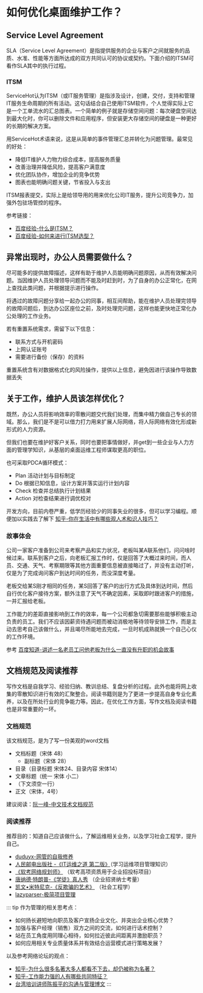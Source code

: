 # 如何优化桌面维护工作？

## Service Level Agreement

SLA（Service Level Agreement）是指提供服务的企业与客户之间就服务的品质、水准、性能等方面所达成的双方共同认可的协议或契约。下面介绍的ITSM可看作SLA其中的执行过程。

### ITSM

ServiceHot认为ITSM（或IT服务管理）是指涉及设计，创建，交付，支持和管理IT服务生命周期的所有活动。这句话结合自己使用ITSM软件，个人觉得实际上它是一个工单流水的汇总图表。一个简单的例子就是存储空间问题：每次硬盘空间达到最大化时，你可以删除文件和应用程序，但安装更大存储空间的硬盘是一种更好的长期的解决方案。

用ServiceHot术语来说，这是从简单的事件管理汇总并转化为问题管理。最常见的好处：

* 降低IT维护人力物力综合成本，提高服务质量
* 改善治理并降低风险，提高客户满意度
* 优化团队协作，增加企业的竞争优势
* 图表也能明确问题关键，节省投入与支出

ITSM报表提交，实际上是给领导用的用来优化公司IT服务，提升公司竞争力，加强外包驻场管控的程序。

参考链接：

* [百度经验-什么是ITSM？](https://jingyan.baidu.com/article/3a2f7c2ecce3e026afd611ca.html)
* [百度经验-如何来进行ITSM选型？](https://jingyan.baidu.com/article/f3ad7d0f5b1cb109c3345bd6.html)

## 异常出现时，办公人员需要做什么？

尽可能多的提供故障描述，这样有助于维护人员能明确问题原因，从而有效解决问题。当因维护人员处理领导问题而不能及时赶到时，为了自身的办公正常化，在网上查找此类问题，并根据提示进行操作。

将遇过的故障问题分享给一起办公的同事，相互间帮助，能在维护人员处理完领导的故障问题后，到达办公区座位之前，及时处理完问题，这样也能更快地正常化办公处理的工作业务。


若有重置系统需求，需留下以下信息：
* 联系方式与开机密码
* 上网认证账号
* 需要进行备份（保存）的资料

重置系统含有对数据格式化的风险操作，提供以上信息，避免因进行该操作导致数据丢失

## 关于工作，维护人员该怎样优化？

既然，办公人员将影响效率的零散问题交代我们处理，而集中精力做自己专长的领域。那么，我们是不是可以借力打力用来扩展人际网络，将人际网络有效化形成新形式的人力资源。



但我们也要在维护好客户关系，同时也要把事情做好，并get到一些企业与人力方面的管理学知识，从基层的桌面运维工程师谋取更高的职位。

也可采取PDCA循环模式：

* Plan 活动计划与目标制定
* Do 根据已知信息，设计方案并落实运行计划内容
* Check 检查并总结执行计划结果
* Action 对检查结果进行调优校对

开发方向，目前内卷严重，低学历经验少的同事失业的很多，但可以学习编程。顺便加以实践去了解下 [知乎-你在生活中有哪些观人术和识人技巧？](https://www.zhihu.com/question/23561870/answer/83205025)

### 故事体会

公司一家客户准备到公司来考察产品和实力状况，老板叫某A联系他们，问问啥时候过来。联系到客户之后，向老板汇报工作时，仅是回答了大概过来时间，而人员、交通、天气、考察期限等其他方面重要信息被直接略过了，并没有主动打听，仅是为了完成询问客户到达时间的任务，而没深度考量。

老板交给某S刚才相同的任务，某S回答了客户的出行方式及具体到达时间，然后自行优化客户接待方案，额外注意了天气不确定因素，采取即时跟进客户的措施，一并汇报给老板。

工作能力的差距直接影响到工作的效率，每一个公司都急切需要那些能够积极主动负责的员工。我们不应该因薪资待遇问题而被动消极地等待领导安排工作，而是主动去思考自己该做什么，并且竭尽所能地去完成，一旦时机成熟就换一个自己心仪的工作环境。

参考 [百度知道-讲述一名老员工问他老板为什么一直没有升职的机会故事](https://zhidao.baidu.com/question/2053593070344367667.html)


## 文档规范及阅读推荐

写作文档是自我学习、经验归纳、教训总结、复盘分析的过程。此外也能将网上收集的零散知识进行有效的汇聚整合。阅读书籍则是为了更进一步提高自身专业化素养，以及在所处行业的竞争能力等。因此，在优化工作方面，写作文档及阅读书籍也是非常重要的一环。

### 文档规范

该文档规范，是为了写一份美观的word文档

* 文档标题（宋体 48）
    * 副标题（宋体 28）
* 目录（目录标题 宋体24、目录内容 宋体14）
* 文章标题（统一 宋体 小二）
* （下文须空一行）
* 正文（宋体，4号）


建议阅读：[阮一峰-中文技术文档规范](https://github.com/ruanyf/document-style-guide)

### 阅读推荐

推荐目的：知道自己应该做什么，了解运维相关业务，以及学习社会工程学，提升自己。

* [duduyx-网管的自我修养](https://www.cnblogs.com/duduyx/p/6351756.html)
* [人民邮电出版社 -《IT运维之道 第二版》](https://e.jd.com/30334774.html)（学习运维项目管理知识）
* [《软考网络规划师》](https://zhuanlan.zhihu.com/p/94140753) （软考高项资质用于企业招投标项目）
* [唐纳德·特朗普-《学徒》真人秀](https://www.bilibili.com/bangumi/media/md28220369) （企业招贤纳士考量）
* [凯文•米特尼克-《反欺骗的艺术》](https://book.douban.com/subject/25962840/) （社会工程学）
* [lazyparser-极简项目管理](https://github.com/lazyparser/minimalist-team-leader)

::: tip
作为管理的相关思考点：

* 如何扬长避短地向职员及客户宣扬企业文化、并突出企业核心优势？
* 加强与客户经理（销售）双方之间的交流，如何进行话术控制？
* 站在员工角度用同理心相待，如何拉近彼此间距离并激励职员？
* 如何应用相关专业质量体系并有效结合运营模式进行策略发展？

以及参考网络论坛的观点：
* [知乎-为什么很多名著大多人都看不下去，却仍被称为名著？](https://www.zhihu.com/question/56685770/answer/1070913742)
* [知乎-工作能力强的人有哪些共同特征？](https://www.zhihu.com/question/28880482/answer/1060072800)
* [台湾培训讲师陈振平的沟通与管理博文](http://blog.sina.com.cn/s/blog_6a99e9500101b3x0.html)
:::